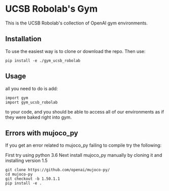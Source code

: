 # UCSB Robolab's Gym

This is the UCSB Robolab's collection of OpenAI gym environments. 

## Installation

To use the easiest way is to clone or download the repo. Then use:

```
pip install -e ./gym_ucsb_robolab
```

## Usage

all you need to do is add:

```
import gym
import gym_ucsb_robolab
```

to your code, and you should be able to access all of our environments as if they were baked right into gym. 


## Errors with mujoco_py
If you get an error related to mujoco_py failing to compile try the following:

First try using python 3.6
Next install mujoco_py manually by cloning it and installing version 1.5

```
git clone https://github.com/openai/mujoco-py/
cd mujoco-py
git checkout -b 1.50.1.1 
pip install -e .
```
